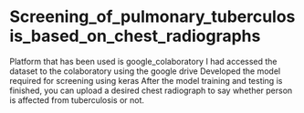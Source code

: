 # Screening_of_pulmonary_tuberculosis_based_on_chest_radiographs
Platform that has been used is google_colaboratory
I had accessed the dataset to the colaboratory using the google drive 
Developed the model required for screening using keras
After the model training and testing is finished, you can upload a desired chest radiograph to say whether person is affected from tuberculosis or not.
